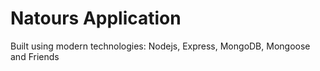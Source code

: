 # Natours Application

Built using modern technologies: Nodejs, Express, MongoDB, Mongoose and Friends
